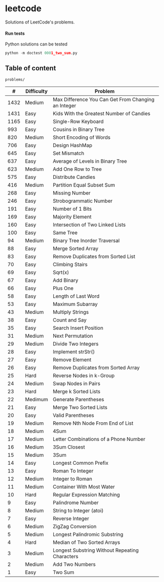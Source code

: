 # leetcode

Solutions of LeetCode's problems.

#### Run tests

Python solutions can be tested

```python
python -m doctest 0001_two_sum.py
```

## Table of content

`problems/`

|    # | Difficulty | Problem                                             |
| ---- | ---------- | --------------------------------------------------- |
| 1432 | Medium     | Max Difference You Can Get From Changing an Integer |
| 1431 | Easy       | Kids With the Greatest Number of Candies            |
| 1165 | Easy       | Single-Row Keyboard                                 |
|  993 | Easy       | Cousins in Binary Tree                              |
|  820 | Medium     | Short Encoding of Words                             |
|  706 | Easy       | Design HashMap                                      |
|  645 | Easy       | Set Mismatch                                        |
|  637 | Easy       | Average of Levels in Binary Tree                    |
|  623 | Medium     | Add One Row to Tree                                 |
|  575 | Easy       | Distribute Candies                                  |
|  416 | Medium     | Partition Equal Subset Sum                          |
|  268 | Easy       | Missing Number                                      |
|  246 | Easy       | Strobogrammatic Number                              |
|  191 | Easy       | Number of 1 Bits                                    |
|  169 | Easy       | Majority Element                                    |
|  160 | Easy       | Intersection of Two Linked Lists                    |
|  100 | Easy       | Same Tree                                           |
|   94 | Medium     | Binary Tree Inorder Traversal                       |
|   88 | Easy       | Merge Sorted Array                                  |
|   83 | Easy       | Remove Duplicates from Sorted List                  |
|   70 | Easy       | Climbing Stairs                                     |
|   69 | Easy       | Sqrt(x)                                             |
|   67 | Easy       | Add Binary                                          |
|   66 | Easy       | Plus One                                            |
|   58 | Easy       | Length of Last Word                                 |
|   53 | Easy       | Maximum Subarray                                    |
|   43 | Medium     | Multiply Strings                                    |
|   38 | Easy       | Count and Say                                       |
|   35 | Easy       | Search Insert Position                              |
|   31 | Medium     | Next Permutation                                    |
|   29 | Medium     | Divide Two Integers                                 |
|   28 | Easy       | Implement strStr()                                  |
|   27 | Easy       | Remove Element                                      |
|   26 | Easy       | Remove Duplicates from Sorted Array                 |
|   25 | Hard       | Reverse Nodes in k-Group                            |
|   24 | Medium     | Swap Nodes in Pairs                                 |
|   23 | Hard       | Merge k Sorted Lists                                |
|   22 | Medimum    | Generate Parentheses                                |
|   21 | Easy       | Merge Two Sorted Lists                              |
|   20 | Easy       | Valid Parentheses                                   |
|   19 | Medium     | Remove Nth Node From End of List                    |
|   18 | Medium     | 4Sum                                                |
|   17 | Medium     | Letter Combinations of a Phone Number               |
|   16 | Medium     | 3Sum Closest                                        |
|   15 | Medium     | 3Sum                                                |
|   14 | Easy       | Longest Common Prefix                               |
|   13 | Easy       | Roman To Integer                                    |
|   12 | Medium     | Integer to Roman                                    |
|   11 | Medium     | Container With Most Water                           |
|   10 | Hard       | Regular Expression Matching                         |
|    9 | Easy       | Palindrome Number                                   |
|    8 | Medium     | String to Integer (atoi)                            |
|    7 | Easy       | Reverse Integer                                     |
|    6 | Medium     | ZigZag Conversion                                   |
|    5 | Medium     | Longest Palindromic Substring                       |
|    4 | Hard       | Median of Two Sorted Arrays                         |
|    3 | Medium     | Longest Substring Without Repeating Characters      |
|    2 | Medium     | Add Two Numbers                                     |
|    1 | Easy       | Two Sum                                             |

